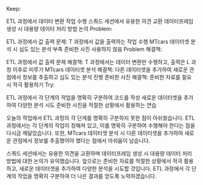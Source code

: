 Keep:

ETL 과정에서 데이터 변환 작업 수행
스쿼드 세션에서 유용한 의견 교환
데이터프레임 생성 시 대용량 데이터 처리 방법 논의
Problem:

ETL 과정에서 값 출력 문제: T 과정에서 값을 출력하는 작업 수행
MTcars 데이터셋 분석 시 심도 있는 분석 부족
준비한 사진 사용하지 않음
Problem 해결책:

ETL 과정에서 값 출력 문제 해결책: T 과정에서는 데이터 변환만 수행하고, 출력은 L 과정 이후로 미루기
MTcars 데이터셋 분석 해결책: 다른 데이터셋을 추가하여 새로운 관점에서 정보를 추출하고 심도 있는 분석 진행
준비한 사진 해결책: 준비한 자료를 필요 시 적극 활용하기
Try:

ETL 과정에서 각 단계의 작업을 명확히 구분하여 코드를 작성
새로운 데이터셋을 추가하여 다양한 분석 시도
준비한 사진을 적절한 상황에서 활용하는 연습


오늘의 작업에서 ETL 과정의 각 단계를 명확히 구분하지 못한 점이 아쉬웠습니다. ETL 과정에서는 각 단계의 작업이 정해져 있고, 이를 명확히 구분하여 수행해야 한다는 점을 다시금 깨달았습니다. 또한, MTcars 데이터셋 분석 시 다른 데이터셋을 추가하여 새로운 관점에서 정보를 추출했어야 했다는 점에서 아쉬움이 남습니다.

스쿼드 세션에서는 유용한 의견을 교환하며 데이터프레임 생성 시 대용량 데이터 처리 방법에 대한 논의가 유익했습니다. 앞으로는 준비한 자료를 적절한 상황에서 적극 활용하고, 새로운 데이터셋을 추가하여 다양한 분석을 시도할 것입니다. ETL 과정에서 각 단계의 작업을 명확히 구분하여 더 나은 결과를 얻도록 노력하겠습니다.






